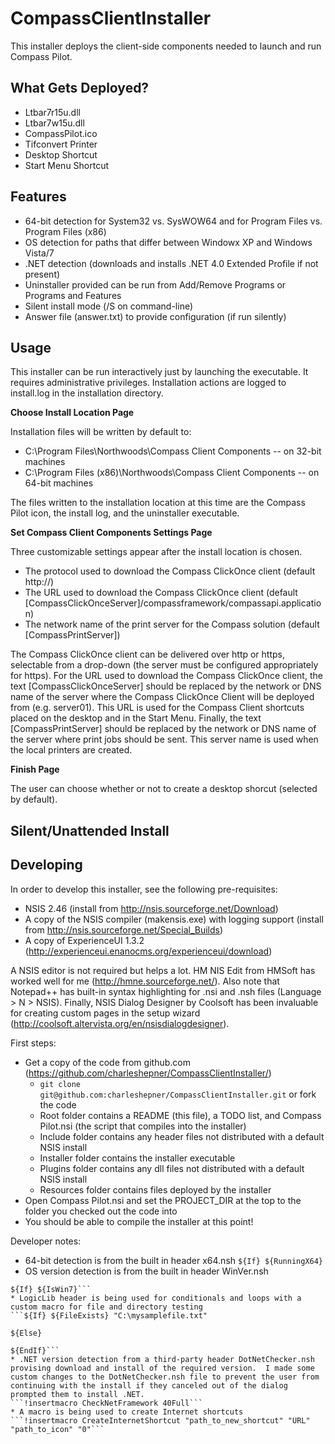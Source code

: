 CompassClientInstaller
======================

This installer deploys the client-side components needed to launch and run Compass Pilot.

## What Gets Deployed?

* Ltbar7r15u.dll
* Ltbar7w15u.dll
* CompassPilot.ico
* Tifconvert Printer
* Desktop Shortcut
* Start Menu Shortcut

## Features

* 64-bit detection for System32 vs. SysWOW64 and for Program Files vs. Program Files (x86)
* OS detection for paths that differ between Windowx XP and Windows Vista/7
* .NET detection (downloads and installs .NET 4.0 Extended Profile if not present)
* Uninstaller provided can be run from Add/Remove Programs or Programs and Features
* Silent install mode (/S on command-line)
* Answer file (answer.txt) to provide configuration (if run silently)

## Usage

This installer can be run interactively just by launching the executable.  It requires administrative privileges. Installation actions are logged to install.log in the installation directory.

**Choose Install Location Page**

Installation files will be written by default to:

* C:\Program Files\Northwoods\Compass Client Components -- on 32-bit machines
* C:\Program Files (x86)\Northwoods\Compass Client Components -- on 64-bit machines

The files written to the installation location at this time are the Compass Pilot icon, the install log, and the uninstaller executable.

**Set Compass Client Components Settings Page**

Three customizable settings appear after the install location is chosen.

* The protocol used to download the Compass ClickOnce client (default http://)
* The URL used to download the Compass ClickOnce client (default [CompassClickOnceServer]/compassframework/compassapi.application)
* The network name of the print server for the Compass solution (default [CompassPrintServer])

The Compass ClickOnce client can be delivered over http or https, selectable from a drop-down (the server must be configured appropriately for https).  For the URL used to download the Compass ClickOnce client, the text [CompassClickOnceServer] should be replaced by the network or DNS name of the server where the Compass ClickOnce Client will be deployed from (e.g. server01).  This URL is used for the Compass Client shortcuts placed on the desktop and in the Start Menu. Finally, the text [CompassPrintServer] should be replaced by the network or DNS name of the server where print jobs should be sent.  This server name is used when the local printers are created.

**Finish Page**

The user can choose whether or not to create a desktop shorcut (selected by default).

## Silent/Unattended Install



## Developing

In order to develop this installer, see the following pre-requisites:

* NSIS 2.46 (install from http://nsis.sourceforge.net/Download)
* A copy of the NSIS compiler (makensis.exe) with logging support (install from http://nsis.sourceforge.net/Special_Builds)
* A copy of ExperienceUI 1.3.2 (http://experienceui.enanocms.org/experienceui/download)

A NSIS editor is not required but helps a lot.  HM NIS Edit from HMSoft has worked well for me (http://hmne.sourceforge.net/).  Also note that Notepad++ has built-in syntax highlighting for .nsi and .nsh files (Language > N > NSIS).  Finally, NSIS Dialog Designer by Coolsoft has been invaluable for creating custom pages in the setup wizard (http://coolsoft.altervista.org/en/nsisdialogdesigner).

First steps:

* Get a copy of the code from github.com (https://github.com/charleshepner/CompassClientInstaller/)
  * `git clone git@github.com:charleshepner/CompassClientInstaller.git` or fork the code
  * Root folder contains a README (this file), a TODO list, and Compass Pilot.nsi (the script that compiles into the installer)
  * Include folder contains any header files not distributed with a default NSIS install
  * Installer folder contains the installer executable
  * Plugins folder contains any dll files not distributed with a default NSIS install
  * Resources folder contains files deployed by the installer
* Open Compass Pilot.nsi and set the PROJECT_DIR at the top to the folder you checked out the code into
* You should be able to compile the installer at this point!

Developer notes:

* 64-bit detection is from the built in header x64.nsh
```${If} ${RunningX64}```
* OS version detection is from the built in header WinVer.nsh
```${If} ${IsWinXP}
${If} ${IsWin7}```
* LogicLib header is being used for conditionals and loops with a custom macro for file and directory testing
```${If} ${FileExists} "C:\mysamplefile.txt"

${Else}

${EndIf}```
* .NET version detection from a third-party header DotNetChecker.nsh provising download and install of the required version.  I made some custom changes to the DotNetChecker.nsh file to prevent the user from continuing with the install if they canceled out of the dialog prompted them to install .NET.
```!insertmacro CheckNetFramework 40Full```
* A macro is being used to create Internet shortcuts
```!insertmacro CreateInternetShortcut "path_to_new_shortcut" "URL" "path_to_icon" "0"```